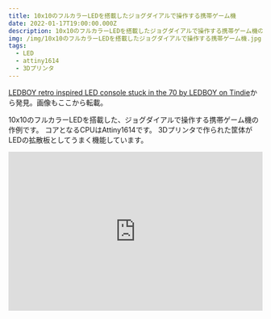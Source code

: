 ```yaml
---
title: 10x10のフルカラーLEDを搭載したジョグダイアルで操作する携帯ゲーム機
date: 2022-01-17T19:00:00.000Z
description: 10x10のフルカラーLEDを搭載したジョグダイアルで操作する携帯ゲーム機の作例を紹介します
img: /img/10x10のフルカラーLEDを搭載したジョグダイアルで操作する携帯ゲーム機.jpg
tags:
  - LED
  - attiny1614
  - 3Dプリンタ
---
```

[LEDBOY retro inspired LED console stuck in the 70 by LEDBOY on Tindie](https://www.tindie.com/products/fanfirt/ledboy-retro-inspired-led-console-stuck-in-the-70/)から発見。画像もここから転載。

10x10のフルカラーLEDを搭載した、ジョグダイアルで操作する携帯ゲーム機の作例です。
コアとなるCPUはAttiny1614です。
3Dプリンタで作られた筐体がLEDの拡散板としてうまく機能しています。

<iframe width="100%" height="315" src="https://www.youtube.com/embed/JVJ3g5iHm30" title="YouTube video player" frameborder="0" allow="accelerometer; autoplay; clipboard-write; encrypted-media; gyroscope; picture-in-picture" allowfullscreen></iframe>


